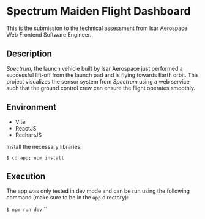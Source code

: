 # Spectrum Maiden Flight Dashboard

This is the submission to the technical assessment from Isar Aerospace Web Frontend Software
Engineer.

## Description

_Spectrum_, the launch vehicle built by Isar Aerospace just performed a successful lift-off from
the launch pad and is flying towards Earth orbit. This project visualizes the
sensor system from _Spectrum_ using a web service such that the ground control crew
can ensure the flight operates smoothly.

## Environment

- Vite
- ReactJS
- RechartJS

Install the necessary libraries:

`$ cd app; npm install`

## Execution

The app was only tested in dev mode and can be run using the following command (make sure to be in the `app` directory):

`$ npm run dev`
``
